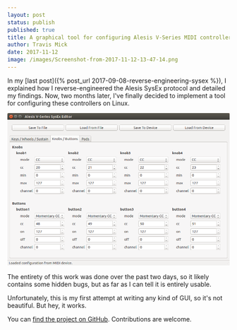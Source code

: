 ```yaml
---
layout: post
status: publish
published: true
title: A graphical tool for configuring Alesis V-Series MIDI controllers on Linux.
author: Travis Mick
date: 2017-11-12
image: /images/Screenshot-from-2017-11-12-13-47-14.png
---
```

In my [last post]({% post_url 2017-09-08-reverse-engineering-sysex %}), I explained how I reverse-engineered the Alesis SysEx protocol and detailed my findings. Now, two months later, I've finally decided to implement a tool for configuring these controllers on Linux.

![screenshot of the application](/images/Screenshot-from-2017-11-12-13-47-14.png)

<!-- more -->

The entirety of this work was done over the past two days, so it likely contains some hidden bugs, but as far as I can tell it is entirely usable.

Unfortunately, this is my first attempt at writing any kind of GUI, so it's not beautiful. But hey, it works.

You can [find the project on GitHub](https://github.com/tmick0/alesisvsysex). Contributions are welcome.
